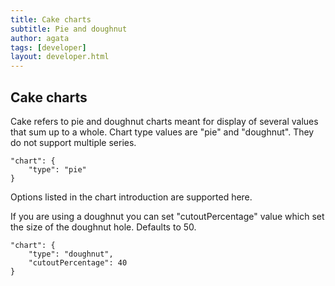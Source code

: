```yaml
---
title: Cake charts
subtitle: Pie and doughnut
author: agata
tags: [developer]
layout: developer.html
---
```



## Cake charts

Cake refers to pie and doughnut charts meant for display of several values that sum up to a whole. Chart type values are "pie" and "doughnut". They do not support multiple series.

```text
"chart": {
	"type": "pie"
}
```

Options listed in the chart introduction are supported here.

If you are using a doughnut you can set "cutoutPercentage" value which set the size of the doughnut hole. Defaults to 50.

```text
"chart": {
	"type": "doughnut",
	"cutoutPercentage": 40
}
```